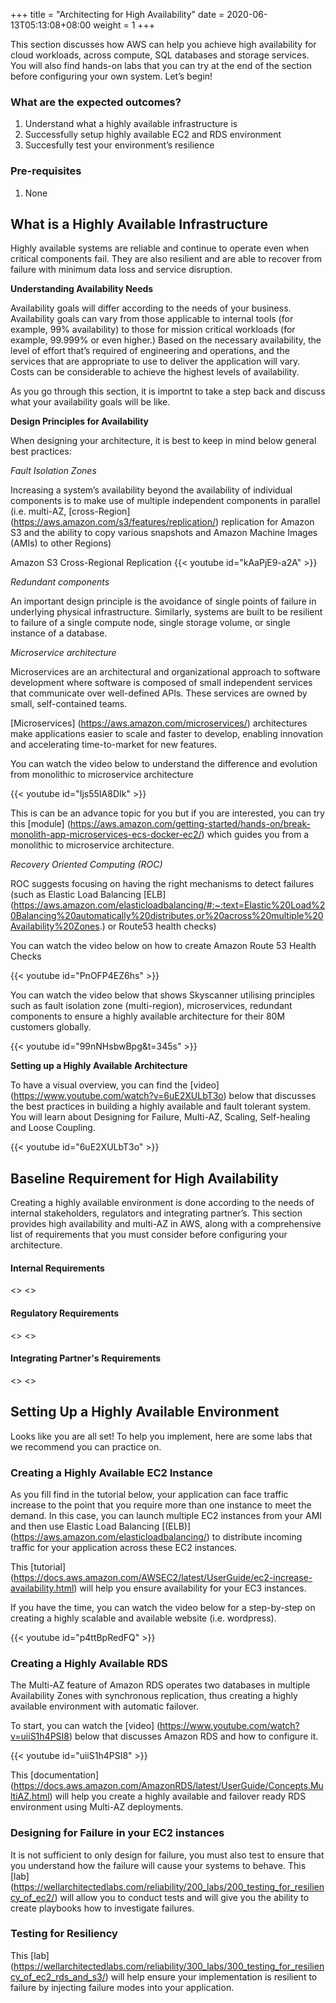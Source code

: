 +++
title = "Architecting for High Availability"
date =  2020-06-13T05:13:08+08:00
weight = 1
+++

This section discusses how AWS can help you achieve high availability for cloud workloads, across compute, SQL databases and storage services. You will also find hands-on labs that you can try at the end of the section before configuring your own system. Let’s begin!

### What are the expected outcomes?

1. Understand what a highly available infrastructure is
2. Successfully setup highly available EC2 and RDS environment
3. Succesfully test your environment’s resilience

### Pre-requisites

1. None

## What is a Highly Available Infrastructure

Highly available systems are reliable and continue to operate even when critical components fail. They are also resilient and are able to recover from failure with minimum data loss and service disruption.

**Understanding Availability Needs**

Availability goals will differ according to the needs of your business. Availability goals can vary from those applicable to internal tools (for
example, 99% availability) to those for mission critical workloads (for example,
99.999% or even higher.) Based on the necessary availability, the level of effort
that’s required of engineering and operations, and the services that are
appropriate to use to deliver the application will vary. Costs can be considerable
to achieve the highest levels of availability. 

As you go through this section, it is importnt to take a step back and discuss what your availability goals will be like.

**Design Principles for Availability**

When designing your  architecture, it is best to keep in mind below general best practices:

*Fault Isolation Zones*

Increasing a system’s availability beyond the availability of individual
components is to make use of multiple independent components in parallel (i.e. multi-AZ, [cross-Region] (https://aws.amazon.com/s3/features/replication/) replication for Amazon S3 and the ability to copy various snapshots and Amazon Machine
Images (AMIs) to other Regions)

Amazon S3 Cross-Regional Replication
{{< youtube id="kAaPjE9-a2A" >}}

*Redundant components*

An important design principle is the avoidance of single points of failure in underlying physical infrastructure.  Similarly, systems are built to be resilient to failure of
a single compute node, single storage volume, or single instance of a database. 

*Microservice architecture*

Microservices are an architectural and organizational approach to software development where software is composed of small independent services that communicate over well-defined APIs. These services are owned by small, self-contained teams.

[Microservices] (https://aws.amazon.com/microservices/) architectures make applications easier to scale and faster to develop, enabling innovation and accelerating time-to-market for new features.

You can watch the video below to understand the difference and evolution from monolithic to microservice architecture

{{< youtube id="Ijs55IA8DIk" >}}

This is can be an advance topic for you but if you are interested, you can try this [module] (https://aws.amazon.com/getting-started/hands-on/break-monolith-app-microservices-ecs-docker-ec2/) which guides you from a monolithic to microservice architecture.

*Recovery Oriented Computing (ROC)*

ROC suggests focusing on having the right
mechanisms to detect failures (such as Elastic Load Balancing [ELB] (https://aws.amazon.com/elasticloadbalancing/#:~:text=Elastic%20Load%20Balancing%20automatically%20distributes,or%20across%20multiple%20Availability%20Zones.) or Route53 health checks)

You can watch the video below on how to create Amazon Route 53 Health Checks

{{< youtube id="PnOFP4EZ6hs" >}}

You can watch the video below that shows Skyscanner utilising principles such as fault isolation zone (multi-region), microservices, redundant components to ensure a highly available architecture for their 80M customers globally.

{{< youtube id="99nNHsbwBpg&t=345s" >}}

**Setting up a Highly Available Architecture**

To have a visual overview, you can find the [video] (https://www.youtube.com/watch?v=6uE2XULbT3o) below that discusses the best practices in building a highly available and fault tolerant system. You will learn about Designing for Failure, Multi-AZ, Scaling, Self-healing and Loose Coupling.

{{< youtube id="6uE2XULbT3o" >}}

## Baseline Requirement for High Availability

Creating a highly available environment is done according to the needs of internal stakeholders, regulators and integrating partner’s. This section provides high availability and multi-AZ in AWS, along with a comprehensive list of requirements that you must consider before configuring your architecture.

#### Internal Requirements
<>
<>

#### Regulatory Requirements
<>
<>

#### Integrating Partner's Requirements
<>
<>

## Setting Up a Highly Available Environment

Looks like you are all set! To help you implement, here are some labs that we recommend you can practice on.

### Creating a Highly Available EC2 Instance


As you fill find in the tutorial below, your application can face traffic increase to the point that you require more than one instance to meet the demand. In this case, you can launch multiple EC2 instances from your AMI and then use Elastic Load Balancing [(ELB)] (https://aws.amazon.com/elasticloadbalancing/) to distribute incoming traffic for your application across these EC2 instances. 

This [tutorial] (https://docs.aws.amazon.com/AWSEC2/latest/UserGuide/ec2-increase-availability.html) will help you ensure availability for your EC3 instances.

If you have the time, you can watch the video below for a step-by-step on creating a highly scalable and available website (i.e. wordpress). 

{{< youtube id="p4ttBpRedFQ" >}}

### Creating a Highly Available RDS

The Multi-AZ feature of Amazon RDS operates two databases in multiple Availability Zones with synchronous replication, thus creating a highly available environment with automatic failover.

To start, you can watch the [video] (https://www.youtube.com/watch?v=uiiS1h4PSI8) below that discusses Amazon RDS and how to configure it.

{{< youtube id="uiiS1h4PSI8" >}}

This [documentation] (https://docs.aws.amazon.com/AmazonRDS/latest/UserGuide/Concepts.MultiAZ.html) will help you create a highly available and failover ready RDS environment using Multi-AZ deployments. 


### Designing for Failure in your EC2 instances

It is not sufficient to only design for failure, you must also test to ensure that you understand how the failure will cause your systems to behave. This [lab] (https://wellarchitectedlabs.com/reliability/200_labs/200_testing_for_resiliency_of_ec2/) will allow you to conduct tests and will give you the ability to create playbooks how to investigate failures.

### Testing for Resiliency 

This [lab] (https://wellarchitectedlabs.com/reliability/300_labs/300_testing_for_resiliency_of_ec2_rds_and_s3/) will help ensure your implementation is resilient to failure by injecting failure modes into your application. 
